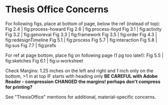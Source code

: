 # Thesis Office Concerns

For following figs, place at bottom of page, below the ref (instead of top):
Fig 2.4 | fig:process-howard
Fig 2.6 | fig:process-lloyd
Fig 3.1 | fig:activity
Fig 3.2 | fig:genoreval
Fig 3.3 | fig:framework
Fig 3.5 | fig:order
Fig 4.3 | fig:redesignTimeline
Fig 5.1 | fig:process
Fig 5.7 | fig:interaction
Fig 5.8 | fig:sus
Fig 7.7 | fig:prefs

For ref at page bottom, place fig on following page (1 pg too late!):
Fig 5.5 | fig:sketches
Fig 6.1 | fig:u-worksheet

Check Margins: 1.25 inches on the left and right and 1 inch only on the bottom, >1 in at top IF starts with heading only
**BE CAREFUL with Adobe Reader - compression CHANGED the margins! perhaps don't compress for printing?**

See "ThesisOffice" mentions for additional, material-specific concerns.
